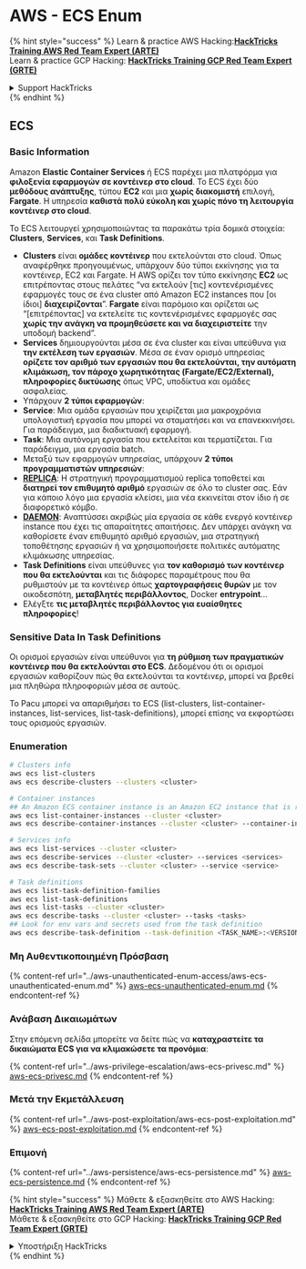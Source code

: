 # AWS - ECS Enum

{% hint style="success" %}
Learn & practice AWS Hacking:<img src="../../../.gitbook/assets/image (1) (1) (1) (1).png" alt="" data-size="line">[**HackTricks Training AWS Red Team Expert (ARTE)**](https://training.hacktricks.xyz/courses/arte)<img src="../../../.gitbook/assets/image (1) (1) (1) (1).png" alt="" data-size="line">\
Learn & practice GCP Hacking: <img src="../../../.gitbook/assets/image (2) (1).png" alt="" data-size="line">[**HackTricks Training GCP Red Team Expert (GRTE)**<img src="../../../.gitbook/assets/image (2) (1).png" alt="" data-size="line">](https://training.hacktricks.xyz/courses/grte)

<details>

<summary>Support HackTricks</summary>

* Check the [**subscription plans**](https://github.com/sponsors/carlospolop)!
* **Join the** 💬 [**Discord group**](https://discord.gg/hRep4RUj7f) or the [**telegram group**](https://t.me/peass) or **follow** us on **Twitter** 🐦 [**@hacktricks\_live**](https://twitter.com/hacktricks_live)**.**
* **Share hacking tricks by submitting PRs to the** [**HackTricks**](https://github.com/carlospolop/hacktricks) and [**HackTricks Cloud**](https://github.com/carlospolop/hacktricks-cloud) github repos.

</details>
{% endhint %}

## ECS

### Basic Information

Amazon **Elastic Container Services** ή ECS παρέχει μια πλατφόρμα για **φιλοξενία εφαρμογών σε κοντέινερ στο cloud**. Το ECS έχει δύο **μεθόδους ανάπτυξης**, τύπου **EC2** και μια **χωρίς διακομιστή** επιλογή, **Fargate**. Η υπηρεσία **καθιστά πολύ εύκολη και χωρίς πόνο τη λειτουργία κοντέινερ στο cloud**.

Το ECS λειτουργεί χρησιμοποιώντας τα παρακάτω τρία δομικά στοιχεία: **Clusters**, **Services**, και **Task Definitions**.

* **Clusters** είναι **ομάδες κοντέινερ** που εκτελούνται στο cloud. Όπως αναφέρθηκε προηγουμένως, υπάρχουν δύο τύποι εκκίνησης για τα κοντέινερ, EC2 και Fargate. Η AWS ορίζει τον τύπο εκκίνησης **EC2** ως επιτρέποντας στους πελάτες “να εκτελούν \[τις] κοντενέρισμένες εφαρμογές τους σε ένα cluster από Amazon EC2 instances που \[οι ίδιοι] **διαχειρίζονται**”. **Fargate** είναι παρόμοιο και ορίζεται ως “\[επιτρέποντας] να εκτελείτε τις κοντενέρισμένες εφαρμογές σας **χωρίς την ανάγκη να προμηθεύσετε και να διαχειριστείτε** την υποδομή backend”.
* **Services** δημιουργούνται μέσα σε ένα cluster και είναι υπεύθυνα για **την εκτέλεση των εργασιών**. Μέσα σε έναν ορισμό υπηρεσίας **ορίζετε τον αριθμό των εργασιών που θα εκτελούνται, την αυτόματη κλιμάκωση, τον πάροχο χωρητικότητας (Fargate/EC2/External),** **πληροφορίες δικτύωσης** όπως VPC, υποδίκτυα και ομάδες ασφαλείας.
* Υπάρχουν **2 τύποι εφαρμογών**:
* **Service**: Μια ομάδα εργασιών που χειρίζεται μια μακροχρόνια υπολογιστική εργασία που μπορεί να σταματήσει και να επανεκκινήσει. Για παράδειγμα, μια διαδικτυακή εφαρμογή.
* **Task**: Μια αυτόνομη εργασία που εκτελείται και τερματίζεται. Για παράδειγμα, μια εργασία batch.
* Μεταξύ των εφαρμογών υπηρεσίας, υπάρχουν **2 τύποι προγραμματιστών υπηρεσιών**:
* [**REPLICA**](https://docs.aws.amazon.com/AmazonECS/latest/developerguide/ecs_services.html): Η στρατηγική προγραμματισμού replica τοποθετεί και **διατηρεί τον επιθυμητό αριθμό** εργασιών σε όλο το cluster σας. Εάν για κάποιο λόγο μια εργασία κλείσει, μια νέα εκκινείται στον ίδιο ή σε διαφορετικό κόμβο.
* [**DAEMON**](https://docs.aws.amazon.com/AmazonECS/latest/developerguide/ecs_services.html): Αναπτύσσει ακριβώς μία εργασία σε κάθε ενεργό κοντέινερ instance που έχει τις απαραίτητες απαιτήσεις. Δεν υπάρχει ανάγκη να καθορίσετε έναν επιθυμητό αριθμό εργασιών, μια στρατηγική τοποθέτησης εργασιών ή να χρησιμοποιήσετε πολιτικές αυτόματης κλιμάκωσης υπηρεσίας.
* **Task Definitions** είναι υπεύθυνες για **τον καθορισμό των κοντέινερ που θα εκτελούνται** και τις διάφορες παραμέτρους που θα ρυθμιστούν με τα κοντέινερ όπως **χαρτογραφήσεις θυρών** με τον οικοδεσπότη, **μεταβλητές περιβάλλοντος**, Docker **entrypoint**...
* Ελέγξτε **τις μεταβλητές περιβάλλοντος για ευαίσθητες πληροφορίες**!

### Sensitive Data In Task Definitions

Οι ορισμοί εργασιών είναι υπεύθυνοι για **τη ρύθμιση των πραγματικών κοντέινερ που θα εκτελούνται στο ECS**. Δεδομένου ότι οι ορισμοί εργασιών καθορίζουν πώς θα εκτελούνται τα κοντέινερ, μπορεί να βρεθεί μια πληθώρα πληροφοριών μέσα σε αυτούς.

Το Pacu μπορεί να απαριθμήσει το ECS (list-clusters, list-container-instances, list-services, list-task-definitions), μπορεί επίσης να εκφορτώσει τους ορισμούς εργασιών.

### Enumeration
```bash
# Clusters info
aws ecs list-clusters
aws ecs describe-clusters --clusters <cluster>

# Container instances
## An Amazon ECS container instance is an Amazon EC2 instance that is running the Amazon ECS container agent and has been registered into an Amazon ECS cluster.
aws ecs list-container-instances --cluster <cluster>
aws ecs describe-container-instances --cluster <cluster> --container-instances <container_instance_arn>

# Services info
aws ecs list-services --cluster <cluster>
aws ecs describe-services --cluster <cluster> --services <services>
aws ecs describe-task-sets --cluster <cluster> --service <service>

# Task definitions
aws ecs list-task-definition-families
aws ecs list-task-definitions
aws ecs list-tasks --cluster <cluster>
aws ecs describe-tasks --cluster <cluster> --tasks <tasks>
## Look for env vars and secrets used from the task definition
aws ecs describe-task-definition --task-definition <TASK_NAME>:<VERSION>
```
### Μη Αυθεντικοποιημένη Πρόσβαση

{% content-ref url="../aws-unauthenticated-enum-access/aws-ecs-unauthenticated-enum.md" %}
[aws-ecs-unauthenticated-enum.md](../aws-unauthenticated-enum-access/aws-ecs-unauthenticated-enum.md)
{% endcontent-ref %}

### Ανάβαση Δικαιωμάτων

Στην επόμενη σελίδα μπορείτε να δείτε πώς να **καταχραστείτε τα δικαιώματα ECS για να κλιμακώσετε τα προνόμια**:

{% content-ref url="../aws-privilege-escalation/aws-ecs-privesc.md" %}
[aws-ecs-privesc.md](../aws-privilege-escalation/aws-ecs-privesc.md)
{% endcontent-ref %}

### Μετά την Εκμετάλλευση

{% content-ref url="../aws-post-exploitation/aws-ecs-post-exploitation.md" %}
[aws-ecs-post-exploitation.md](../aws-post-exploitation/aws-ecs-post-exploitation.md)
{% endcontent-ref %}

### Επιμονή

{% content-ref url="../aws-persistence/aws-ecs-persistence.md" %}
[aws-ecs-persistence.md](../aws-persistence/aws-ecs-persistence.md)
{% endcontent-ref %}

{% hint style="success" %}
Μάθετε & εξασκηθείτε στο AWS Hacking:<img src="../../../.gitbook/assets/image (1) (1) (1) (1).png" alt="" data-size="line">[**HackTricks Training AWS Red Team Expert (ARTE)**](https://training.hacktricks.xyz/courses/arte)<img src="../../../.gitbook/assets/image (1) (1) (1) (1).png" alt="" data-size="line">\
Μάθετε & εξασκηθείτε στο GCP Hacking: <img src="../../../.gitbook/assets/image (2) (1).png" alt="" data-size="line">[**HackTricks Training GCP Red Team Expert (GRTE)**<img src="../../../.gitbook/assets/image (2) (1).png" alt="" data-size="line">](https://training.hacktricks.xyz/courses/grte)

<details>

<summary>Υποστήριξη HackTricks</summary>

* Ελέγξτε τα [**σχέδια συνδρομής**](https://github.com/sponsors/carlospolop)!
* **Εγγραφείτε στην** 💬 [**ομάδα Discord**](https://discord.gg/hRep4RUj7f) ή στην [**ομάδα telegram**](https://t.me/peass) ή **ακολουθήστε** μας στο **Twitter** 🐦 [**@hacktricks\_live**](https://twitter.com/hacktricks_live)**.**
* **Μοιραστείτε κόλπα hacking υποβάλλοντας PRs στα** [**HackTricks**](https://github.com/carlospolop/hacktricks) και [**HackTricks Cloud**](https://github.com/carlospolop/hacktricks-cloud) github repos.

</details>
{% endhint %}

